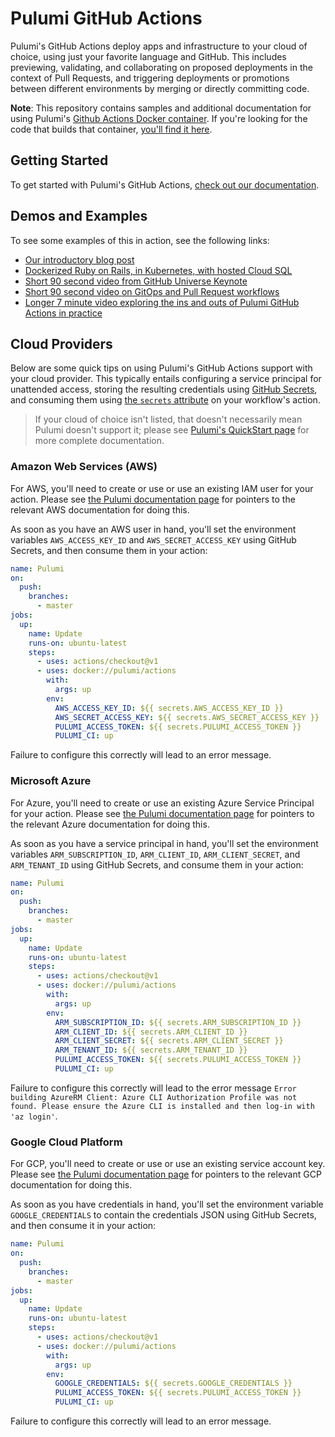 # Pulumi GitHub Actions

Pulumi's GitHub Actions deploy apps and infrastructure to your cloud of choice, using just your favorite language
and GitHub. This includes previewing, validating, and collaborating on proposed deployments in the context of Pull
Requests, and triggering deployments or promotions between different environments by merging or directly committing code.

**Note**: This repository contains samples and additional documentation for using Pulumi's [Github Actions Docker container](https://hub.docker.com/r/pulumi/actions).
If you're looking for the code that builds that container, [you'll find it
here](https://github.com/pulumi/pulumi/tree/master/dist/actions).

## Getting Started

To get started with Pulumi's GitHub Actions, [check out our documentation](https://www.pulumi.com/docs/console/continuous-delivery/github-actions/).

## Demos and Examples

To see some examples of this in action, see the following links:

* [Our introductory blog post](https://blog.pulumi.com/continuous-delivery-to-any-cloud-using-github-actions-and-pulumi)
* [Dockerized Ruby on Rails, in Kubernetes, with hosted Cloud SQL](https://github.com/pulumi/actions-example-gke-rails)
* [Short 90 second video from GitHub Universe Keynote](https://www.youtube.com/watch?v=59SxB2uY9E0)
* [Short 90 second video on GitOps and Pull Request workflows](https://www.youtube.com/watch?v=MKbDVDBuKUA)
* [Longer 7 minute video exploring the ins and outs of Pulumi GitHub Actions in practice](https://www.youtube.com/watch?v=1Et2TkuxqJg)

## Cloud Providers

Below are some quick tips on using Pulumi's GitHub Actions support with your cloud provider. This typically
entails configuring a service principal for unattended access, storing the resulting credentials using
[GitHub Secrets](https://developer.github.com/actions/creating-workflows/storing-secrets/), and consuming
them using [the `secrets` attribute](
https://developer.github.com/actions/creating-workflows/workflow-configuration-options/#actions-attributes)
on your workflow's action.

> If your cloud of choice isn't listed, that doesn't necessarily mean Pulumi doesn't support it; please see
> [Pulumi's QuickStart page](https://pulumi.io/quickstart) for more complete documentation.

### Amazon Web Services (AWS)

For AWS, you'll need to create or use or use an existing IAM user for your action. Please see
[the Pulumi documentation page](https://pulumi.io/quickstart/aws/setup.html#environment-variables) for pointers
to the relevant AWS documentation for doing this.

As soon as you have an AWS user in hand, you'll set the environment variables `AWS_ACCESS_KEY_ID` and
`AWS_SECRET_ACCESS_KEY` using GitHub Secrets, and then consume them in your action:

```yaml
name: Pulumi
on:
  push:
    branches:
      - master
jobs:
  up:
    name: Update
    runs-on: ubuntu-latest
    steps:
      - uses: actions/checkout@v1
      - uses: docker://pulumi/actions
        with:
          args: up
        env:
          AWS_ACCESS_KEY_ID: ${{ secrets.AWS_ACCESS_KEY_ID }}
          AWS_SECRET_ACCESS_KEY: ${{ secrets.AWS_SECRET_ACCESS_KEY }}
          PULUMI_ACCESS_TOKEN: ${{ secrets.PULUMI_ACCESS_TOKEN }}
          PULUMI_CI: up
```

Failure to configure this correctly will lead to an error message.

### Microsoft Azure

For Azure, you'll need to create or use an existing Azure Service Principal for your action. Please see
[the Pulumi documentation page](https://pulumi.io/quickstart/azure/setup.html#service-principal-authentication) for
pointers to the relevant Azure documentation for doing this.

As soon as you have a service principal in hand, you'll set the environment variables `ARM_SUBSCRIPTION_ID`,
`ARM_CLIENT_ID`, `ARM_CLIENT_SECRET`, and `ARM_TENANT_ID` using GitHub Secrets, and consume them in your action:

```yaml
name: Pulumi
on:
  push:
    branches:
      - master
jobs:
  up:
    name: Update
    runs-on: ubuntu-latest
    steps:
      - uses: actions/checkout@v1
      - uses: docker://pulumi/actions
        with:
          args: up
        env:
          ARM_SUBSCRIPTION_ID: ${{ secrets.ARM_SUBSCRIPTION_ID }}
          ARM_CLIENT_ID: ${{ secrets.ARM_CLIENT_ID }}
          ARM_CLIENT_SECRET: ${{ secrets.ARM_CLIENT_SECRET }}
          ARM_TENANT_ID: ${{ secrets.ARM_TENANT_ID }}
          PULUMI_ACCESS_TOKEN: ${{ secrets.PULUMI_ACCESS_TOKEN }}
          PULUMI_CI: up
```

Failure to configure this correctly will lead to the error message `Error building AzureRM Client: Azure CLI
Authorization Profile was not found. Please ensure the Azure CLI is installed and then log-in with 'az login'`.

### Google Cloud Platform

For GCP, you'll need to create or use or use an existing service account key. Please see
[the Pulumi documentation page](https://pulumi.io/quickstart/gcp/setup.html) for pointers
to the relevant GCP documentation for doing this.

As soon as you have credentials in hand, you'll set the environment variable `GOOGLE_CREDENTIALS` to contain the
credentials JSON using GitHub Secrets, and then consume it in your action:

```yaml
name: Pulumi
on:
  push:
    branches:
      - master
jobs:
  up:
    name: Update
    runs-on: ubuntu-latest
    steps:
      - uses: actions/checkout@v1
      - uses: docker://pulumi/actions
        with:
          args: up
        env:
          GOOGLE_CREDENTIALS: ${{ secrets.GOOGLE_CREDENTIALS }}
          PULUMI_ACCESS_TOKEN: ${{ secrets.PULUMI_ACCESS_TOKEN }}
          PULUMI_CI: up
```

Failure to configure this correctly will lead to an error message.

